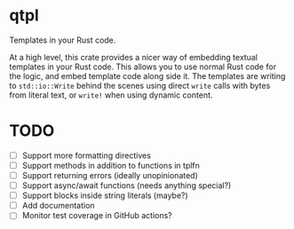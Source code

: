 qtpl
====

Templates in your Rust code.

At a high level, this crate provides a nicer way of embedding textual templates
in your Rust code. This allows you to use normal Rust code for the logic, and
embed template code along side it. The templates are writing to
`std::io::Write` behind the scenes using direct `write` calls with bytes from
literal text, or `write!` when using dynamic content.


TODO
====

- [ ] Support more formatting directives
- [ ] Support methods in addition to functions in tplfn
- [ ] Support returning errors (ideally unopinionated)
- [ ] Support async/await functions (needs anything special?)
- [ ] Support blocks inside string literals (maybe?)
- [ ] Add documentation
- [ ] Monitor test coverage in GitHub actions?
